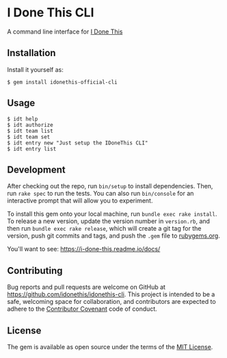 # I Done This CLI

A command line interface for [I Done This](https://home.idonethis.com)

## Installation

Install it yourself as:

    $ gem install idonethis-official-cli

## Usage

    $ idt help
    $ idt authorize
    $ idt team list
    $ idt team set
    $ idt entry new "Just setup the IDoneThis CLI"
    $ idt entry list

## Development

After checking out the repo, run `bin/setup` to install dependencies. Then, run `rake spec` to run the tests. You can also run `bin/console` for an interactive prompt that will allow you to experiment.

To install this gem onto your local machine, run `bundle exec rake install`. To release a new version, update the version number in `version.rb`, and then run `bundle exec rake release`, which will create a git tag for the version, push git commits and tags, and push the `.gem` file to [rubygems.org](https://rubygems.org).

You'll want to see:
  https://i-done-this.readme.io/docs/

## Contributing

Bug reports and pull requests are welcome on GitHub at https://github.com/idonethis/idonethis-cli. This project is intended to be a safe, welcoming space for collaboration, and contributors are expected to adhere to the [Contributor Covenant](http://contributor-covenant.org) code of conduct.


## License

The gem is available as open source under the terms of the [MIT License](http://opensource.org/licenses/MIT).
